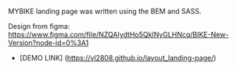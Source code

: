 MYBIKE landing page was written using the BEM and SASS.

Design from figma: https://www.figma.com/file/NZQAIydtHo5QkINyGLHNcq/BIKE-New-Version?node-id=0%3A1

- [DEMO LINK] (https://vl2808.github.io/layout_landing-page/)
